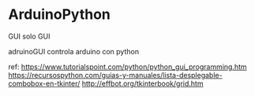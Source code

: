 # ArduinoPython

GUI solo GUI

adruinoGUI controla arduino con python

ref:
https://www.tutorialspoint.com/python/python_gui_programming.htm
https://recursospython.com/guias-y-manuales/lista-desplegable-combobox-en-tkinter/
http://effbot.org/tkinterbook/grid.htm
